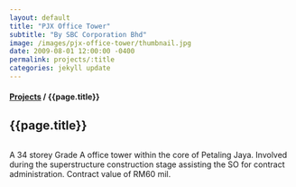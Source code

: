 ```yaml
---
layout: default
title: "PJX Office Tower"
subtitle: "By SBC Corporation Bhd"
image: /images/pjx-office-tower/thumbnail.jpg
date: 2009-08-01 12:00:00 -0400
permalink: projects/:title
categories: jekyll update
---
```


<section>
  <h4>
    <a href="projects">Projects</a> / {{page.title}}
  </h4>
  <h1 class="header">{{page.title}}</h1>
  <div class="row">
    <div class="8u 12u$(medium)">
      <span class="image fit"><img src="{{ site.baseurl }}/images/pjx-office-tower/pic01.jpg" alt="" /></span>
    </div>
    <div class="4u$ 12u$(medium)">
      <p>
        A 34 storey Grade A office tower within the core of Petaling Jaya. Involved during the superstructure construction
        stage assisting the SO for contract administration. Contract value of RM60 mil.
      </p>
    </div>
  </div>
</section>
